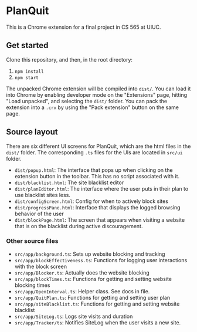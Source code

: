 # PlanQuit

This is a Chrome extension for a final project in CS 565 at UIUC.

## Get started

Clone this repository, and then, in the root directory:

1. `npm install`
2. `npm start`

The unpacked Chrome extension will be compiled into `dist/`. You can load it into Chrome by enabling developer mode on
the "Extensions" page, hitting "Load unpacked", and selecting the `dist/` folder. You can pack the extension into a
`.crx` by using the "Pack extension" button on the same page.

## Source layout

There are six different UI screens for PlanQuit, which are the html files in the `dist/` folder.  The corresponding
`.ts` files for the UIs are located in `src/ui` folder.

* `dist/popup.html`: The interface that pops up when clicking on the extension button in the toolbar.  This has no
script associated with it.
* `dist/blacklist.html`: The site blacklist editor
* `dist/planEditor.html`: The interface where the user puts in their plan to use blacklist sites less.
* `dist/configScreen.html`: Config for when to actively block sites
* `dist/progressPane.html`: Interface that displays the logged browsing behavior of the user
* `dist/blockPage.html`: The screen that appears when visiting a website that is on the blacklist during active
discouragement.

### Other source files
* `src/app/background.ts`: Sets up website blocking and tracking
* `src/app/blockEffectiveness.ts`: Functions for logging user interactions with the block screen
* `src/app/Blocker.ts`: Actually does the website blocking
* `src/app/blockTimes.ts`: Functions for getting and setting website blocking times
* `src/app/OpenInterval.ts`: Helper class.  See docs in file.
* `src/app/QuitPlan.ts`: Functions for getting and setting user plan
* `src/app/siteBlacklist.ts`: Functions for getting and setting website blacklist
* `src/app/SiteLog.ts`: Logs site visits and duration
* `src/app/Tracker/ts`: Notifies SiteLog when the user visits a new site.
